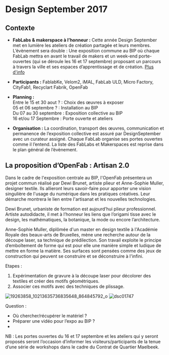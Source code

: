 # Design September 2017     

## Contexte   

- **FabLabs & makerspace à l’honneur :** 
Cette année Design September met en lumière les ateliers de création partagée et leurs membres. L’évènement sera double : Une exposition commune au BIP où chaque FabLab mettra en avant le travail de makers et un week-end porte-ouvertes (qui se déroule les 16 et 17 septembre) proposant un parcours à travers la ville et ses espaces d’apprentissage et de création. [Plus d'info](http://caracascom.com/fr/brussels-design-september-le-parcours-fablabs/601.html) 

- **Participants :**
FablabKe, Velom2, iMAL, FabLab ULD, Micro Factory, CityFab1, Recyclart Fabrik, OpenFab

- **Planning :**   
Entre le 15 et 30 aout ? : Choix des œuvres à exposer  
05 et 06 septembre ? : Installation au BIP  
Du 07 au 30 septembre : Exposition collective au BIP  
16 et/ou 17 Septembre : Porte ouverte et ateliers  

- **Organisation :** 
La coordination, transport des œuvres, communication et permanence de l’exposition collective est assuré par DesignSeptember avec un curateur assigné.
Chaque FabLab organise ses portes ouvertes comme il l’entend.
La liste des FabLabs et Makerspaces est reprise dans le plan général de l’évènement.

## La proposition d’OpenFab : Artisan 2.0

Dans le cadre de l'exposition centrale au BIP, l'OpenFab présentera un projet commun réalisé par Dewi Brunet, artiste plieur et Anne-Sophie Muller, designer textile. Ils allieront leurs savoir-faire pour apporter une vision singulière de l'usage du numérique dans les pratiques créatives. Leur démarche montrera le lien entre l'artisanat et les nouvelles technologies.

Dewi Brunet, urbaniste de formation est aujourd’hui plieur professionnel. Artiste autodidacte, il met à l’honneur les liens que l’origami tisse avec le design, les mathématiques, la botanique, la mode ou encore l’architecture.

Anne-Sophie Muller, diplômée d'un master en design textile à l'Académie Royale des beaux-arts de Bruxelles, mène une recherche autour de la découpe laser, sa technique de prédilection. Son travail exploite le principe d’emboîtement de forme qui est pour elle une manière simple et ludique de mettre en forme la matière. Ses surfaces sont pensées comme des jeux de construction qui peuvent se construire et se déconstruire à l'infini.

Etapes :
1)	Expérimentation de gravure à la découpe laser pour décolorer des textiles et créer des motifs géométriques.
2)	Associer ces motifs avec des techniques de plissage. 

![19263858_10213635736835648_864845792_o](https://user-images.githubusercontent.com/25649502/27287214-41a6eafa-5503-11e7-877b-345fcc8f54a2.jpg) 
![dsc01747](https://user-images.githubusercontent.com/25649502/27287324-86af2090-5503-11e7-8974-54beb0034b86.JPG)

Question :
-	Où chercher/récupérer le matériel ?
-	Préparer une vidéo pour l’expo au BIP ?
-	

NB : Les portes ouvertes du 16 et 17 septembre et les ateliers qui y seront proposés seront l’occasion d’informer les visiteurs/participants de la tenue d’une série de workshops dans le cadre du Contrat de Quartier Maelbeek.

